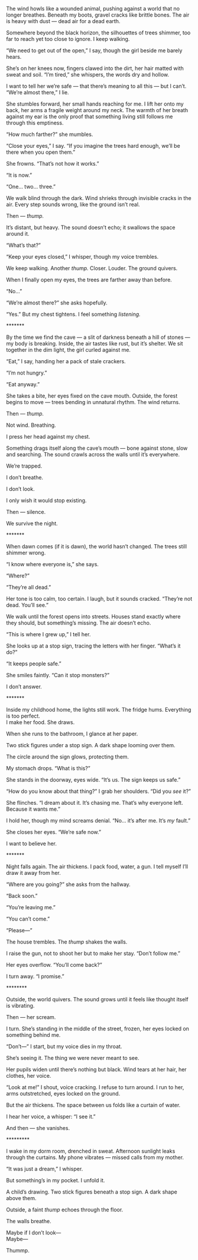 The wind howls like a wounded animal, pushing against a world that no longer breathes. Beneath my boots, gravel cracks like brittle bones. The air is heavy with dust — dead air for a dead earth.

Somewhere beyond the black horizon, the silhouettes of trees shimmer, too far to reach yet too close to ignore. I keep walking.

“We need to get out of the open,” I say, though the girl beside me barely hears.

She’s on her knees now, fingers clawed into the dirt, her hair matted with sweat and soil. “I’m tired,” she whispers, the words dry and hollow.

I want to tell her we’re safe — that there’s meaning to all this — but I can’t.  
“We’re almost there,” I lie.

She stumbles forward, her small hands reaching for me. I lift her onto my back, her arms a fragile weight around my neck. The warmth of her breath against my ear is the only proof that something living still follows me through this emptiness.

“How much farther?” she mumbles.

“Close your eyes,” I say. “If you imagine the trees hard enough, we’ll be there when you open them.”

She frowns. “That’s not how it works.”

“It is now.”

“One… two… three.”

We walk blind through the dark. Wind shrieks through invisible cracks in the air. Every step sounds wrong, like the ground isn’t real.

Then — *thump.*

It’s distant, but heavy. The sound doesn’t echo; it swallows the space around it.

“What’s that?”

“Keep your eyes closed,” I whisper, though my voice trembles.

We keep walking. Another *thump.* Closer. Louder. The ground quivers.

When I finally open my eyes, the trees are farther away than before.

“No…”

“We’re almost there?” she asks hopefully.

“Yes.” But my chest tightens. I feel something *listening.*

\*\*\*\*\*\*\*

By the time we find the cave — a slit of darkness beneath a hill of stones — my body is breaking. Inside, the air tastes like rust, but it’s shelter. We sit together in the dim light, the girl curled against me.

“Eat,” I say, handing her a pack of stale crackers.

“I’m not hungry.”

“Eat anyway.”

She takes a bite, her eyes fixed on the cave mouth. Outside, the forest begins to move — trees bending in unnatural rhythm. The wind returns.

Then — *thump.*

Not wind. Breathing.

I press her head against my chest.

Something drags itself along the cave’s mouth — bone against stone, slow and searching. The sound crawls across the walls until it’s everywhere.

We’re trapped.

I don’t breathe.

I don’t look.

I only wish it would stop existing.

Then — silence.

We survive the night.

\*\*\*\*\*\*\*

When dawn comes (if it is dawn), the world hasn’t changed. The trees still shimmer wrong.

“I know where everyone is,” she says.

“Where?”

“They’re all dead.”

Her tone is too calm, too certain. I laugh, but it sounds cracked. “They’re not dead. You’ll see.”

We walk until the forest opens into streets. Houses stand exactly where they should, but something’s missing. The air doesn’t echo.

“This is where I grew up,” I tell her.

She looks up at a stop sign, tracing the letters with her finger. “What’s it do?”

“It keeps people safe.”

She smiles faintly. “Can it stop monsters?”

I don’t answer.

\*\*\*\*\*\*\*

Inside my childhood home, the lights still work. The fridge hums. Everything is too perfect.  
I make her food. She draws.

When she runs to the bathroom, I glance at her paper.

Two stick figures under a stop sign. A dark shape looming over them.

The circle around the sign glows, protecting them.

My stomach drops. “What is this?”

She stands in the doorway, eyes wide. “It’s us. The sign keeps us safe.”

“How do you know about that thing?” I grab her shoulders. “Did you *see* it?”

She flinches. “I dream about it. It’s chasing me. That’s why everyone left. Because it wants me.”

I hold her, though my mind screams denial. “No… it’s after me. It’s *my* fault.”

She closes her eyes. “We’re safe now.”

I want to believe her.

\*\*\*\*\*\*\*

Night falls again. The air thickens. I pack food, water, a gun. I tell myself I’ll draw it away from her.

“Where are you going?” she asks from the hallway.

“Back soon.”

“You’re leaving me.”

“You can’t come.”

“Please—”

The house trembles. The *thump* shakes the walls.

I raise the gun, not to shoot her but to make her stay. “Don’t follow me.”

Her eyes overflow. “You’ll come back?”

I turn away. “I promise.”

\*\*\*\*\*\*\*\*

Outside, the world quivers. The sound grows until it feels like thought itself is vibrating.

Then — her scream.

I turn. She’s standing in the middle of the street, frozen, her eyes locked on something behind me.

“Don’t—” I start, but my voice dies in my throat.

She’s seeing it. The thing we were never meant to see.

Her pupils widen until there’s nothing but black. Wind tears at her hair, her clothes, her voice.

“Look at me!” I shout, voice cracking. I refuse to turn around. I run to her, arms outstretched, eyes locked on the ground.

But the air thickens. The space between us folds like a curtain of water.

I hear her voice, a whisper: “I see it.”

And then — she vanishes.

\*\*\*\*\*\*\*\*\*

I wake in my dorm room, drenched in sweat. Afternoon sunlight leaks through the curtains. My phone vibrates — missed calls from my mother.

“It was just a dream,” I whisper.

But something’s in my pocket. I unfold it.

A child’s drawing. Two stick figures beneath a stop sign. A dark shape above them.

Outside, a faint *thump* echoes through the floor.

The walls breathe.

Maybe if I don’t look—  
Maybe—

Thummp.